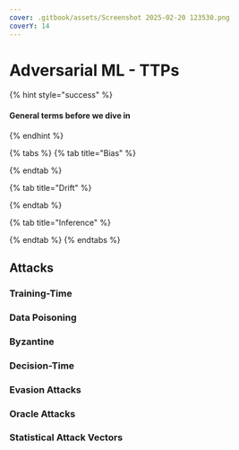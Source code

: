 ```yaml
---
cover: .gitbook/assets/Screenshot 2025-02-20 123530.png
coverY: 14
---
```


# Adversarial ML - TTPs



{% hint style="success" %}
#### General terms before we dive in
{% endhint %}

{% tabs %}
{% tab title="Bias" %}

{% endtab %}

{% tab title="Drift" %}

{% endtab %}

{% tab title="Inference" %}

{% endtab %}
{% endtabs %}

## Attacks

### Training-Time

### Data Poisoning

### Byzantine

### Decision-Time

### Evasion Attacks

### Oracle Attacks

### Statistical Attack Vectors

